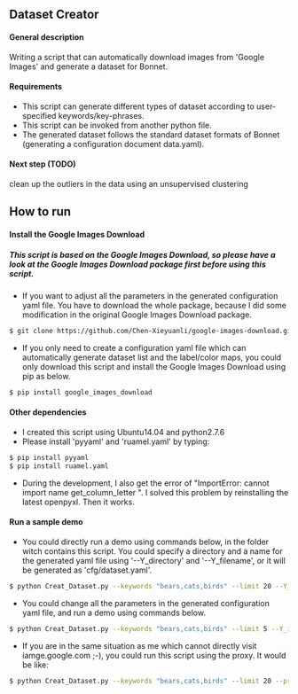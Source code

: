 ## Dataset Creator
#### General description 
Writing a script that can automatically download images from 'Google Images' and generate a dataset for Bonnet.

#### Requirements
- This script can generate different types of dataset according to user-specified keywords/key-phrases.
- This script can be invoked from another python file.
- The generated dataset follows the standard dataset formats of Bonnet (generating a configuration document data.yaml).

#### Next step (TODO)
clean up the outliers in the data using an unsupervised clustering

## How to run
#### Install the Google Images Download
##### This script is based on the Google Images Download, so please have a look at the Google Images Download package first before using this script.
- If you want to adjust all the parameters in the generated configuration yaml file. You have to download the whole package, because I did some modification in the original Google Images Download package.

```sh
$ git clone https://github.com/Chen-Xieyuanli/google-images-download.git
```

- If you only need to create a configuration yaml file which can automatically generate dataset list and the label/color maps, you could only download this script and install the Google Images Download using pip as below.

```sh
$ pip install google_images_download
```
#### Other dependencies

- I created this script using Ubuntu14.04 and python2.7.6
- Please install 'pyyaml' and 'ruamel.yaml' by typing:

```sh
$ pip install pyyaml 
$ pip install ruamel.yaml
```

- During the development, I also get the error of "ImportError: cannot import name get_column_letter
". I solved this problem by reinstalling the latest openpyxl. Then it works.

#### Run a sample demo

- You could directly run a demo using commands below, in the folder witch contains this script. You could specify a directory and a name for the generated yaml file using '--Y_directory' and '--Y_filename', or it will be generated as 'cfg/dataset.yaml'.

```sh
$ python Creat_Dataset.py --keywords "bears,cats,birds" --limit 20 --Y_directory "testdirectory" --Y_filename "testfile"
```

- You could change all the parameters in the generated configuration yaml file, and run a demo using commands below.

```sh
$ python Creat_Dataset.py --keywords "bears,cats,birds" --limit 5 --Y_img_prop_height 360 --Y_force_remap True --Y_color_map "0:[0,0,0] 20:[64,0,0] 40:[128,0,0]"
```

- If you are in the same situation as me which cannot directly visit iamge.google.com ;-), you could run this script using the proxy. It would be like:

```sh
$ python Creat_Dataset.py --keywords "bears,cats,birds" --limit 20 --proxy 127.0.0.1:8123
```
